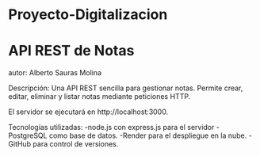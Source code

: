 # Proyecto-Digitalizacion
# API REST de Notas
autor: Alberto Sauras Molina

Descripción:
Una API REST sencilla para gestionar notas. Permite crear, editar, eliminar y listar notas mediante peticiones HTTP.

El servidor se ejecutará en http://localhost:3000.

Tecnologías utilizadas:
-node.js con express.js para el servidor
-PostgreSQL como base de datos.
-Render para el despliegue en la nube.
-GitHub para control de versiones.
